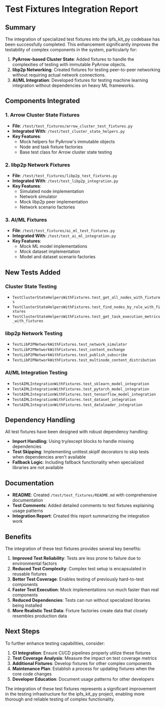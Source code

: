 # Test Fixtures Integration Report

## Summary

The integration of specialized test fixtures into the ipfs_kit_py codebase has been successfully completed. This enhancement significantly improves the testability of complex components in the system, particularly for:

1. **PyArrow-based Cluster State**: Added fixtures to handle the complexities of testing with immutable PyArrow objects.
2. **libp2p Networking**: Created fixtures for testing peer-to-peer networking without requiring actual network connections.
3. **AI/ML Integration**: Developed fixtures for testing machine learning integration without dependencies on heavy ML frameworks.

## Components Integrated

### 1. Arrow Cluster State Fixtures
- **File**: `/test/test_fixtures/arrow_cluster_test_fixtures.py`
- **Integrated With**: `/test/test_cluster_state_helpers.py`
- **Key Features**:
  - Mock helpers for PyArrow's immutable objects
  - Node and task fixture factories
  - Base test class for Arrow cluster state testing

### 2. libp2p Network Fixtures
- **File**: `/test/test_fixtures/libp2p_test_fixtures.py`
- **Integrated With**: `/test/test_libp2p_integration.py`
- **Key Features**:
  - Simulated node implementation
  - Network simulator
  - Mock libp2p peer implementation
  - Network scenario factories

### 3. AI/ML Fixtures
- **File**: `/test/test_fixtures/ai_ml_test_fixtures.py`
- **Integrated With**: `/test/test_ai_ml_integration.py`
- **Key Features**:
  - Mock ML model implementations
  - Mock dataset implementation
  - Model and dataset scenario factories

## New Tests Added

### Cluster State Testing
- `TestClusterStateHelpersWithFixtures.test_get_all_nodes_with_fixtures`
- `TestClusterStateHelpersWithFixtures.test_find_nodes_by_role_with_fixtures`
- `TestClusterStateHelpersWithFixtures.test_get_task_execution_metrics_with_fixtures`

### libp2p Network Testing
- `TestLibP2PNetworkWithFixtures.test_network_simulator`
- `TestLibP2PNetworkWithFixtures.test_content_exchange`
- `TestLibP2PNetworkWithFixtures.test_publish_subscribe`
- `TestLibP2PNetworkWithFixtures.test_multinode_content_distribution`

### AI/ML Integration Testing
- `TestAIMLIntegrationWithFixtures.test_sklearn_model_integration`
- `TestAIMLIntegrationWithFixtures.test_pytorch_model_integration`
- `TestAIMLIntegrationWithFixtures.test_tensorflow_model_integration`
- `TestAIMLIntegrationWithFixtures.test_dataset_integration`
- `TestAIMLIntegrationWithFixtures.test_dataloader_integration`

## Dependency Handling

All test fixtures have been designed with robust dependency handling:

- **Import Handling**: Using try/except blocks to handle missing dependencies
- **Test Skipping**: Implementing unittest.skipIf decorators to skip tests when dependencies aren't available
- **Fallback Logic**: Including fallback functionality when specialized libraries are not available

## Documentation

- **README**: Created `/test/test_fixtures/README.md` with comprehensive documentation
- **Test Comments**: Added detailed comments to test fixtures explaining usage patterns
- **Integration Report**: Created this report summarizing the integration work

## Benefits

The integration of these test fixtures provides several key benefits:

1. **Improved Test Reliability**: Tests are less prone to failure due to environmental factors
2. **Reduced Test Complexity**: Complex test setup is encapsulated in reusable fixtures
3. **Better Test Coverage**: Enables testing of previously hard-to-test components
4. **Faster Test Execution**: Mock implementations run much faster than real components
5. **Reduced Dependencies**: Tests can run without specialized libraries being installed
6. **More Realistic Test Data**: Fixture factories create data that closely resembles production data

## Next Steps

To further enhance testing capabilities, consider:

1. **CI Integration**: Ensure CI/CD pipelines properly utilize these fixtures
2. **Test Coverage Analysis**: Measure the impact on test coverage metrics
3. **Additional Fixtures**: Develop fixtures for other complex components
4. **Maintenance Plan**: Establish a process for updating fixtures when the core code changes
5. **Developer Education**: Document usage patterns for other developers

The integration of these test fixtures represents a significant improvement in the testing infrastructure for the ipfs_kit_py project, enabling more thorough and reliable testing of complex functionality.